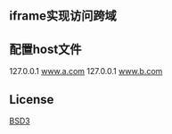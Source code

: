 ## iframe实现访问跨域

## 配置host文件


127.0.0.1  www.a.com
127.0.0.1  www.b.com
## License

[BSD3](LICENSE)
